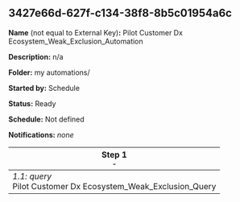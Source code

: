 ## 3427e66d-627f-c134-38f8-8b5c01954a6c

**Name** (not equal to External Key)**:** Pilot Customer Dx Ecosystem_Weak_Exclusion_Automation

**Description:** n/a

**Folder:** my automations/

**Started by:** Schedule

**Status:** Ready

**Schedule:** Not defined

**Notifications:** _none_


| Step 1<br>_<small>-</small>_ |
| --- |
| _1.1: query_<br>Pilot Customer Dx Ecosystem_Weak_Exclusion_Query |
